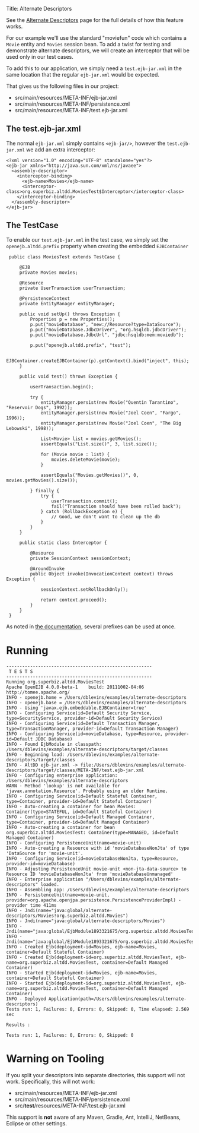 Title: Alternate Descriptors

See the [Alternate Descriptors](../../alternate-descriptors.html) page for the full details of how this feature works.

For our example we'll use the standard "moviefun" code which contains a `Movie` entity and `Movies` session bean.  To add a twist
for testing and demonstrate alternate descriptors, we will create an interceptor that will be used only in our test cases.

To add this to our application, we simply need a `test.ejb-jar.xml` in the same location that the regular `ejb-jar.xml` would be expected.

That gives us the following files in our project:

 - src/main/resources/META-INF/ejb-jar.xml
 - src/main/resources/META-INF/persistence.xml
 - src/main/resources/META-INF/test.ejb-jar.xml

## The test.ejb-jar.xml

The normal `ejb-jar.xml` simply contains `<ejb-jar/>`, however the `test.ejb-jar.xml` we add an extra interceptor:

    <?xml version="1.0" encoding="UTF-8" standalone="yes"?>
    <ejb-jar xmlns="http://java.sun.com/xml/ns/javaee">
      <assembly-descriptor>
        <interceptor-binding>
          <ejb-name>Movies</ejb-name>
          <interceptor-class>org.superbiz.altdd.MoviesTest$Interceptor</interceptor-class>
        </interceptor-binding>
      </assembly-descriptor>
    </ejb-jar>

## The TestCase

To enable our `test.ejb-jar.xml` in the test case, we simply set the `openejb.altdd.prefix` property when creating the embedded `EJBContainer`

     public class MoviesTest extends TestCase {

         @EJB
         private Movies movies;

         @Resource
         private UserTransaction userTransaction;

         @PersistenceContext
         private EntityManager entityManager;

         public void setUp() throws Exception {
             Properties p = new Properties();
             p.put("movieDatabase", "new://Resource?type=DataSource");
             p.put("movieDatabase.JdbcDriver", "org.hsqldb.jdbcDriver");
             p.put("movieDatabase.JdbcUrl", "jdbc:hsqldb:mem:moviedb");

             p.put("openejb.altdd.prefix", "test");

             EJBContainer.createEJBContainer(p).getContext().bind("inject", this);
         }

         public void test() throws Exception {

             userTransaction.begin();

             try {
                 entityManager.persist(new Movie("Quentin Tarantino", "Reservoir Dogs", 1992));
                 entityManager.persist(new Movie("Joel Coen", "Fargo", 1996));
                 entityManager.persist(new Movie("Joel Coen", "The Big Lebowski", 1998));

                 List<Movie> list = movies.getMovies();
                 assertEquals("List.size()", 3, list.size());

                 for (Movie movie : list) {
                     movies.deleteMovie(movie);
                 }

                 assertEquals("Movies.getMovies()", 0, movies.getMovies().size());

             } finally {
                 try {
                     userTransaction.commit();
                     fail("Transaction should have been rolled back");
                 } catch (RollbackException e) {
                     // Good, we don't want to clean up the db
                 }
             }
         }

         public static class Interceptor {

             @Resource
             private SessionContext sessionContext;

             @AroundInvoke
             public Object invoke(InvocationContext context) throws Exception {

                 sessionContext.setRollbackOnly();

                 return context.proceed();
             }
         }
     }

As noted in [the documentation](../../alternate-descriptors.html), several prefixes can be used at once.

# Running


    -------------------------------------------------------
     T E S T S
    -------------------------------------------------------
    Running org.superbiz.altdd.MoviesTest
    Apache OpenEJB 4.0.0-beta-1    build: 20111002-04:06
    http://tomee.apache.org/
    INFO - openejb.home = /Users/dblevins/examples/alternate-descriptors
    INFO - openejb.base = /Users/dblevins/examples/alternate-descriptors
    INFO - Using 'javax.ejb.embeddable.EJBContainer=true'
    INFO - Configuring Service(id=Default Security Service, type=SecurityService, provider-id=Default Security Service)
    INFO - Configuring Service(id=Default Transaction Manager, type=TransactionManager, provider-id=Default Transaction Manager)
    INFO - Configuring Service(id=movieDatabase, type=Resource, provider-id=Default JDBC Database)
    INFO - Found EjbModule in classpath: /Users/dblevins/examples/alternate-descriptors/target/classes
    INFO - Beginning load: /Users/dblevins/examples/alternate-descriptors/target/classes
    INFO - AltDD ejb-jar.xml -> file:/Users/dblevins/examples/alternate-descriptors/target/classes/META-INF/test.ejb-jar.xml
    INFO - Configuring enterprise application: /Users/dblevins/examples/alternate-descriptors
    WARN - Method 'lookup' is not available for 'javax.annotation.Resource'. Probably using an older Runtime.
    INFO - Configuring Service(id=Default Stateful Container, type=Container, provider-id=Default Stateful Container)
    INFO - Auto-creating a container for bean Movies: Container(type=STATEFUL, id=Default Stateful Container)
    INFO - Configuring Service(id=Default Managed Container, type=Container, provider-id=Default Managed Container)
    INFO - Auto-creating a container for bean org.superbiz.altdd.MoviesTest: Container(type=MANAGED, id=Default Managed Container)
    INFO - Configuring PersistenceUnit(name=movie-unit)
    INFO - Auto-creating a Resource with id 'movieDatabaseNonJta' of type 'DataSource for 'movie-unit'.
    INFO - Configuring Service(id=movieDatabaseNonJta, type=Resource, provider-id=movieDatabase)
    INFO - Adjusting PersistenceUnit movie-unit <non-jta-data-source> to Resource ID 'movieDatabaseNonJta' from 'movieDatabaseUnmanaged'
    INFO - Enterprise application "/Users/dblevins/examples/alternate-descriptors" loaded.
    INFO - Assembling app: /Users/dblevins/examples/alternate-descriptors
    INFO - PersistenceUnit(name=movie-unit, provider=org.apache.openjpa.persistence.PersistenceProviderImpl) - provider time 411ms
    INFO - Jndi(name="java:global/alternate-descriptors/Movies!org.superbiz.altdd.Movies")
    INFO - Jndi(name="java:global/alternate-descriptors/Movies")
    INFO - Jndi(name="java:global/EjbModule1893321675/org.superbiz.altdd.MoviesTest!org.superbiz.altdd.MoviesTest")
    INFO - Jndi(name="java:global/EjbModule1893321675/org.superbiz.altdd.MoviesTest")
    INFO - Created Ejb(deployment-id=Movies, ejb-name=Movies, container=Default Stateful Container)
    INFO - Created Ejb(deployment-id=org.superbiz.altdd.MoviesTest, ejb-name=org.superbiz.altdd.MoviesTest, container=Default Managed Container)
    INFO - Started Ejb(deployment-id=Movies, ejb-name=Movies, container=Default Stateful Container)
    INFO - Started Ejb(deployment-id=org.superbiz.altdd.MoviesTest, ejb-name=org.superbiz.altdd.MoviesTest, container=Default Managed Container)
    INFO - Deployed Application(path=/Users/dblevins/examples/alternate-descriptors)
    Tests run: 1, Failures: 0, Errors: 0, Skipped: 0, Time elapsed: 2.569 sec

    Results :

    Tests run: 1, Failures: 0, Errors: 0, Skipped: 0

# Warning on Tooling

If you split your descriptors into separate directories, this support will not work.  Specifically, this will not work:

 - src/main/resources/META-INF/ejb-jar.xml
 - src/main/resources/META-INF/persistence.xml
 - src/**test**/resources/META-INF/test.ejb-jar.xml

This support is **not** aware of any Maven, Gradle, Ant, IntelliJ, NetBeans, Eclipse or other settings.





